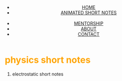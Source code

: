<html lang="en">
<head>
<title> free mentorship for jee</title>
<style>




ul{
float:center;
list-style-type:none;
margin: 2px 2px 4px 4px;


}

ul li{
display:inline-block;

}

ul li a{
text-decoration:none;
color:black;
border: 1px solid black;
transition: 0.6s ease;
margin: 5px 5px 5px 5px

}
ul li a:hover{
color:white;
background-color:red;

}

ul li .a1{
margin: 2px 2px;

p}
.h1{
color:orange;


}






</style>




</head>






<body>
<header>



<div class="main">
<ul>
<li class="a1"> <a  href="#" >HOME</a> </li>
<li class="a2"> <a href="#" > ANIMATED SHORT NOTES</a> </li>
<br>

<li class="a3"> <a href="#" >MENTORSHIP</a> </li>
<li class="a4"> <a href="#" >ABOUT</a> </li>
<li class="a5"> <a href="#" >CONTACT</a> </li>
</ul>

</div>






</header>

<h1 class="h1"> physics short notes</h1>
<ol>
<li>electrostatic short notes</li>
 

</ol>



</body>




</html>
